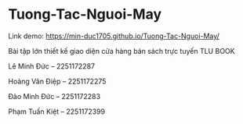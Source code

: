 # Tuong-Tac-Nguoi-May
Link demo: https://min-duc1705.github.io/Tuong-Tac-Nguoi-May/

Bài tập lớn thiết kế giao diện cửa hàng bán sách trực tuyến TLU BOOK

Lê Minh Đức – 2251172287

Hoàng Văn Điệp – 2251172275

Đào Minh Đức – 2251172283

Phạm Tuấn Kiệt – 2251172399


